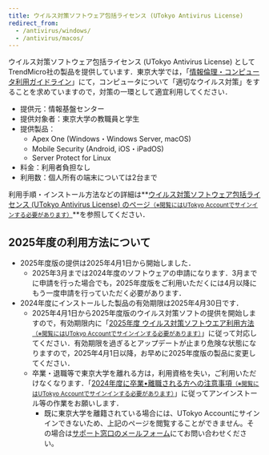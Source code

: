 ```yaml
---
title: ウイルス対策ソフトウェア包括ライセンス (UTokyo Antivirus License)
redirect_from:
  - /antivirus/windows/
  - /antivirus/macos/
---
```


ウイルス対策ソフトウェア包括ライセンス (UTokyo Antivirus License) としてTrendMicro社の製品を提供しています．東京大学では，「[情報倫理・コンピュータ利用ガイドライン](https://www.u-tokyo.ac.jp/adm/cie/ja/index.html)」にて，コンピュータについて「適切なウイルス対策」をすることを求めていますので，対策の一環として適宜利用してください．

* 提供元：情報基盤センター
* 提供対象者：東京大学の教職員と学生
* 提供製品：
  * Apex One (Windows・Windows Server, macOS)
  * Mobile Security (Android, iOS・iPadOS)
  * Server Protect for Linux
* 料金：利用者負担なし
* 利用数：個人所有の端末については2台まで

利用手順・インストール方法などの詳細は**[ウイルス対策ソフトウェア包括ライセンス (UTokyo Antivirus License) のページ<small>（※閲覧にはUTokyo Accountでサインインする必要があります）</small>](https://univtokyo.sharepoint.com/:u:/s/antivirus/EZ3Qvmj4LLROlck10EyiwBsBts0PVpjPCZ_qgF6YLJ3ULA)**を参照してください．

## 2025年度の利用方法について

- 2025年度版の提供は2025年4月1日から開始しました．
  - 2025年3月までは2024年度のソフトウェアの申請になります．3月までに申請を行った場合でも，2025年度版をご利用いただくには4月以降にもう一度申請を行っていただく必要があります．
- 2024年度にインストールした製品の有効期限は2025年4月30日です．
    - 2025年4月1日から2025年度版のウイルス対策ソフトの提供を開始しますので，有効期限内に「[2025年度 ウイルス対策ソフトウエア利用方法<small>（※閲覧にはUTokyo Accountでサインインする必要があります）</small>](https://univtokyo.sharepoint.com/:u:/s/antivirus/EYbM3GhwjNZMpIxtc6Hzv0oBZZ6YipGL_VCRhqhOcAPV_A)」に従って対応してください．有効期限を過ぎるとアップデートが止まり危険な状態になりますので，2025年4月1日以降，お早めに2025年度版の製品に変更してください．
    - 卒業・退職等で東京大学を離れる方は，利用資格を失い，ご利用いただけなくなります．「[2024年度に卒業•離職される方への注意事項<small>（※閲覧にはUTokyo Accountでサインインする必要があります）</small>](https://univtokyo.sharepoint.com/:u:/s/antivirus/EWHWpO6rbANMnCDH3xtWQjcBtgwnBZ4G9KgIei0VlVSxtA)」に従ってアンインストール等の作業をお願いします．
       - 既に東京大学を離籍されている場合には、UTokyo Accountにサインインできないため、上記のページを閲覧することができません。その場合は[サポート窓口のメールフォーム](/support/#email-form)にてお問い合わせください。
